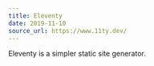 ```yaml
---
title: Eleventy
date: 2019-11-10
source_url: https://www.11ty.dev/
---
```

Eleventy is a simpler static site generator.
